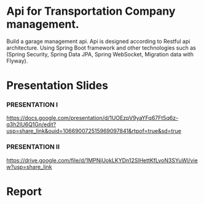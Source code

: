 # Api for Transportation Company management. 
Build a garage management api. Api is designed according to Restful api architecture. Using Spring Boot framework and other technologies such as (Spring Security, Spring Data JPA, Spring WebSocket, Migration data with Flyway).
# Presentation Slides
### PRESENTATION I
https://docs.google.com/presentation/d/1UOEzpV9yaYFq67Ft5q6z-q3h2IU6Q1Gn/edit?usp=share_link&ouid=106690072515969097841&rtpof=true&sd=true
### PRESENTATION II
https://drive.google.com/file/d/1MPNjUokLKYDn12SlHettKfLvoN3SYuWl/view?usp=share_link
# Report


